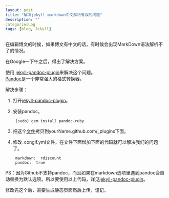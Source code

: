 ```yaml
---
layout: post
title: "解决jekyll markdown中文解析有误的问题"
description: ""
categoriesLog
tags: [blog, Jekyll]
---
```



在编辑博文的时候，如果博文有中文的话，有时候会出现MarkDown语法解析不了的情况。

在Google一下午之后，得出了解决方案。

使用 [jekyll-pandoc-plugin](https://github.com/dsanson/jekyll-pandoc-plugin)来解决这个问题。   
[Pandoc](http://yanping.me/cn/blog/2012/03/13/pandoc/)是一个非常强大的格式转换器。

解决步骤：  

1. 打开[jekyll-pandoc-plugin](https://github.com/dsanson/jekyll-pandoc-plugin)。
2. 安装pandoc。  

		(sudo) gem install pandoc-ruby
3. 把这个[文件](https://github.com/dsanson/jekyll-pandoc-plugin/blob/master/pandoc_markdown.rb)拷贝到yourName.github.com/_plugins下面。
4. 修改_congif.yml文件。在文件下面增加下面的代码就可以解决我们的问题了。  

		markdown:  rdiscount  
		pandoc:  true  
		
PS：因为Github不支持pandoc，而且如果在markdown选项里遇到pandoc会自动替换为默认选项。所以要使用以上代码，详见[jekyll-pandoc-plugin](https://github.com/dsanson/jekyll-pandoc-plugin)。

修改完这个后，需要生成静态页面然后上传，谨记。